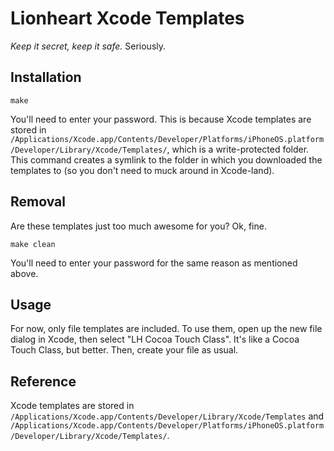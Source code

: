 Lionheart Xcode Templates
=========================

_Keep it secret, keep it safe._ Seriously.

Installation
------------

```
make
```

You'll need to enter your password. This is because Xcode templates are stored in `/Applications/Xcode.app/Contents/Developer/Platforms/iPhoneOS.platform/Developer/Library/Xcode/Templates/`, which is a write-protected folder. This command creates a symlink to the folder in which you downloaded the templates to (so you don't need to muck around in Xcode-land).

Removal
-------

Are these templates just too much awesome for you? Ok, fine.

```
make clean
```

You'll need to enter your password for the same reason as mentioned above.

Usage
-----

For now, only file templates are included. To use them, open up the new file dialog in Xcode, then select "LH Cocoa Touch Class". It's like a Cocoa Touch Class, but better. Then, create your file as usual.

Reference
---------

Xcode templates are stored in `/Applications/Xcode.app/Contents/Developer/Library/Xcode/Templates` and `/Applications/Xcode.app/Contents/Developer/Platforms/iPhoneOS.platform/Developer/Library/Xcode/Templates/`.
